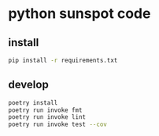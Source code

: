 # python sunspot code

## install

```sh
pip install -r requirements.txt
```

## develop

```sh
poetry install
poetry run invoke fmt
poetry run invoke lint
poetry run invoke test --cov
```
